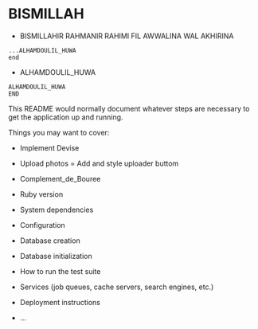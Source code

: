 # BISMILLAH
* BISMILLAHIR RAHMANIR RAHIMI FIL AWWALINA WAL AKHIRINA
```BISMIL_HUWA_RAHMANIR_RAHIMI
...ALHAMDOULIL_HUWA
end
```
* ALHAMDOULIL_HUWA
```ALHAMDOULIL_HUWA
ALHAMDOULIL_HUWA
END
```
This README would normally document whatever steps are necessary to get the
application up and running.

Things you may want to cover:

* Implement Devise
* Upload photos = Add and style uploader buttom
* Complement_de_Bouree
* Ruby version

* System dependencies

* Configuration

* Database creation

* Database initialization

* How to run the test suite

* Services (job queues, cache servers, search engines, etc.)

* Deployment instructions

* ...
